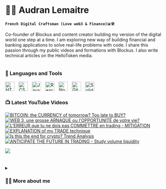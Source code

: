 # 🏄‍♂️ Audran Lemaitre

**`French Digital Craftsman (Love web3 & Finance)📊🛠️`**

Co-founder of Blockus and content creator building my version of the digital world one step at a time. I am exploring new way of building financial and banking applications to solve real-life problems with code. I share this passion through my public videos and formations with Blockus. I also write technical articles on the HelloToken media.

#

### 🧰 Languages and Tools

<img align="left" alt="HTML" width="30px" style="padding-right:10px;" src="https://cdn.jsdelivr.net/gh/devicons/devicon/icons/html5/html5-plain.svg" />
<img align="left" alt="CSS" width="30px" style="padding-right:10px;" src="https://cdn.jsdelivr.net/gh/devicons/devicon/icons/css3/css3-plain.svg" />
<img align="left" alt="JavaScript" width="30px" style="padding-right:10px;" src="https://cdn.jsdelivr.net/gh/devicons/devicon/icons/javascript/javascript-plain.svg" />
<img align="left" alt="React" width="30px" style="padding-right:10px;" src="https://cdn.jsdelivr.net/gh/devicons/devicon/icons/react/react-original.svg" />
<img align="left" alt="NodeJS" width="30px" style="padding-right:10px;" src="https://cdn.jsdelivr.net/gh/devicons/devicon/icons/nodejs/nodejs-original.svg" />
<img align="left" alt="GitHub" width="30px" style="padding-right:10px;" src="https://cdn.jsdelivr.net/gh/devicons/devicon/icons/github/github-original.svg" />
<img align="left" alt="Solidity" width="30px" style="padding-right:10px;" src="https://cdn.jsdelivr.net/gh/devicons/devicon/icons/solidity/solidity-original.svg" />
<br/>

#

### 📺 Latest YouTube Videos

<!-- BEGIN YOUTUBE-CARDS -->
[![BITCOIN: the CURRENCY of tomorrow? Too late to BUY?](https://ytcards.demolab.com/?id=fFsscuRymvA&title=BITCOIN:+the+CURRENCY+of+tomorrow?+Too+late+to+BUY?&lang=fr&timestamp=1671555624&background_color=%230d1117&title_color=%23ffffff&stats_color=%23dedede&width=250&duration=647 "BITCOIN: la MONNAIE de demain? Trop tard pour en ACHETER?")](https://www.youtube.com/watch?v=fFsscuRymvA)
[![WEB 3, une grosse ARNAQUE ou l'OPPORTUNITÉ de votre vie?](https://ytcards.demolab.com/?id=0ieHJy7zISo&t=46s&title=WEB3,+a+big+scam+or+the+OPPORTUNITY+of+your+life&lang=fr&timestamp=1669140023&background_color=%230d1117&title_color=%23ffffff&stats_color=%23dedede&width=250&duration=535 "WEB 3, une grosse ARNAQUE ou l'OPPORTUNITÉ de votre vie?")](https://www.youtube.com/watch?v=0ieHJy7zISo&t=46s)
[![L'ERREUR que tu ne dois pas COMMETTRE en trading - MITIGATION](https://ytcards.demolab.com/?id=ccrRQ5xSHAs&t=7s&title=The+mistake+you+should+not+make+in+trading+MITIGATION&lang=fr&timestamp=1668434431&background_color=%230d1117&title_color=%23ffffff&stats_color=%23dedede&width=250&duration=4119 "L'ERREUR que tu ne dois pas COMMETTRE en trading - MITIGATION")](https://www.youtube.com/watch?v=ccrRQ5xSHAs&t=7s)
[![EXPLANATION of my TRADE technique](https://ytcards.demolab.com/?id=3IhjMbqiExs&t=3s&title=EXPLANATION+of+my+TRADE+technique&lang=fr&timestamp=1671555624&background_color=%230d1117&title_color=%23ffffff&stats_color=%23dedede&width=250&duration=647 "EXPLANATION of my TRADE technique")](https://www.youtube.com/watch?v=3IhjMbqiExs&t=3s)
[![Is this the end for crypto? Trend Analysis](https://ytcards.demolab.com/?id=2oTQZ0C0hUA&t=23s&title=Is+this+the+end+for+crypto?+Trend+Analysis&lang=fr&timestamp=1669140023&background_color=%230d1117&title_color=%23ffffff&stats_color=%23dedede&width=250&duration=535 "Is this the end for crypto? Trend Analysis?")](https://www.youtube.com/watch?v=2oTQZ0C0hUA&t=23s)
[![ANTICIPATE THE FUTURE IN TRADING - Study volume liquidity](https://ytcards.demolab.com/?id=68Y88F3hyKU&t=719s&title=ANTICIPATE+THE+FUTURE+IN+TRADING+Study+volume+liquidity&lang=fr&timestamp=1668434431&background_color=%230d1117&title_color=%23ffffff&stats_color=%23dedede&width=250&duration=4119 "ANTICIPATE THE FUTURE IN TRADING - Study volume liquidity")](https://www.youtube.com/watch?v=68Y88F3hyKU&t=719s)
<!-- END YOUTUBE-CARDS -->

[<img src="https://custom-icon-badges.demolab.com/badge/-Subscribe%20For%20More-red?style=for-the-badge&logo=video&logoColor=white"/>](https://www.youtube.com/@Blockus)

#

<details>
 <summary><h3>👨‍💻 More about me </h3></summary>

Currently pursuing a master's degree in market finance at the IESEG School of Management in Lille, I co-created Blockus: a structure that aims to democratize investment in blockchain technologies to the greatest number of people. 

I am passionate about the different uses that these same technologies can have in the banking and financial sector: tokenization of real assets, digital identity, transparency, automation via smart contract, elimination of costly intermediaries, etc. I want to dedicate my career to improving the current financial system. 

Moreover, I am always looking for new ways to enrich my knowledge, meet new people and create impactful projects. I am notably invested in the web3 ecosystem as a writer at HelloToken. I'm also learning to code dApps to deepen my technical knowledge.

Feel free to contact me if you are interested in these topics!
 
[LinkedIn]: https://www.linkedin.com/in/audranlemaitre/
[HelloToken]: https://hellotoken.io/
---
